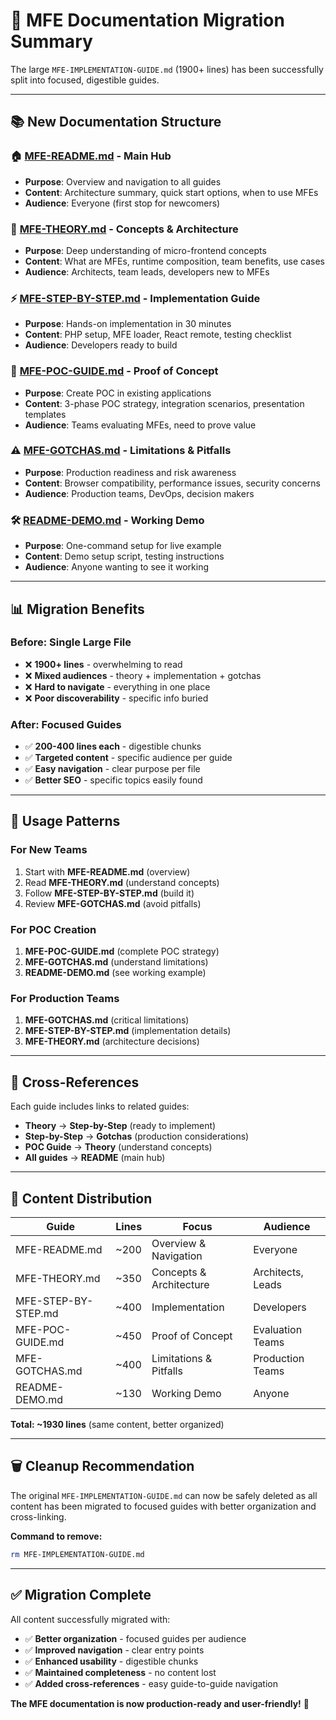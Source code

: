 # 📁 **MFE Documentation Migration Summary**

The large `MFE-IMPLEMENTATION-GUIDE.md` (1900+ lines) has been successfully split into focused, digestible guides.

---

## **📚 New Documentation Structure**

### **🏠 [MFE-README.md](./MFE-README.md)** - Main Hub

- **Purpose**: Overview and navigation to all guides
- **Content**: Architecture summary, quick start options, when to use MFEs
- **Audience**: Everyone (first stop for newcomers)

### **🧠 [MFE-THEORY.md](./MFE-THEORY.md)** - Concepts & Architecture

- **Purpose**: Deep understanding of micro-frontend concepts
- **Content**: What are MFEs, runtime composition, team benefits, use cases
- **Audience**: Architects, team leads, developers new to MFEs

### **⚡ [MFE-STEP-BY-STEP.md](./MFE-STEP-BY-STEP.md)** - Implementation Guide

- **Purpose**: Hands-on implementation in 30 minutes
- **Content**: PHP setup, MFE loader, React remote, testing checklist
- **Audience**: Developers ready to build

### **🎯 [MFE-POC-GUIDE.md](./MFE-POC-GUIDE.md)** - Proof of Concept

- **Purpose**: Create POC in existing applications
- **Content**: 3-phase POC strategy, integration scenarios, presentation templates
- **Audience**: Teams evaluating MFEs, need to prove value

### **⚠️ [MFE-GOTCHAS.md](./MFE-GOTCHAS.md)** - Limitations & Pitfalls

- **Purpose**: Production readiness and risk awareness
- **Content**: Browser compatibility, performance issues, security concerns
- **Audience**: Production teams, DevOps, decision makers

### **🛠️ [README-DEMO.md](./README-DEMO.md)** - Working Demo

- **Purpose**: One-command setup for live example
- **Content**: Demo setup script, testing instructions
- **Audience**: Anyone wanting to see it working

---

## **📊 Migration Benefits**

### **Before: Single Large File**

- ❌ **1900+ lines** - overwhelming to read
- ❌ **Mixed audiences** - theory + implementation + gotchas
- ❌ **Hard to navigate** - everything in one place
- ❌ **Poor discoverability** - specific info buried

### **After: Focused Guides**

- ✅ **200-400 lines each** - digestible chunks
- ✅ **Targeted content** - specific audience per guide
- ✅ **Easy navigation** - clear purpose per file
- ✅ **Better SEO** - specific topics easily found

---

## **🎯 Usage Patterns**

### **For New Teams**

1. Start with **MFE-README.md** (overview)
2. Read **MFE-THEORY.md** (understand concepts)
3. Follow **MFE-STEP-BY-STEP.md** (build it)
4. Review **MFE-GOTCHAS.md** (avoid pitfalls)

### **For POC Creation**

1. **MFE-POC-GUIDE.md** (complete POC strategy)
2. **MFE-GOTCHAS.md** (understand limitations)
3. **README-DEMO.md** (see working example)

### **For Production Teams**

1. **MFE-GOTCHAS.md** (critical limitations)
2. **MFE-STEP-BY-STEP.md** (implementation details)
3. **MFE-THEORY.md** (architecture decisions)

---

## **🔗 Cross-References**

Each guide includes links to related guides:

- **Theory** → **Step-by-Step** (ready to implement)
- **Step-by-Step** → **Gotchas** (production considerations)
- **POC Guide** → **Theory** (understand concepts)
- **All guides** → **README** (main hub)

---

## **📝 Content Distribution**

| Guide               | Lines | Focus                   | Audience          |
| ------------------- | ----- | ----------------------- | ----------------- |
| MFE-README.md       | ~200  | Overview & Navigation   | Everyone          |
| MFE-THEORY.md       | ~350  | Concepts & Architecture | Architects, Leads |
| MFE-STEP-BY-STEP.md | ~400  | Implementation          | Developers        |
| MFE-POC-GUIDE.md    | ~450  | Proof of Concept        | Evaluation Teams  |
| MFE-GOTCHAS.md      | ~400  | Limitations & Pitfalls  | Production Teams  |
| README-DEMO.md      | ~130  | Working Demo            | Anyone            |

**Total: ~1930 lines** (same content, better organized)

---

## **🗑️ Cleanup Recommendation**

The original `MFE-IMPLEMENTATION-GUIDE.md` can now be safely deleted as all content has been migrated to focused guides with better organization and cross-linking.

**Command to remove:**

```bash
rm MFE-IMPLEMENTATION-GUIDE.md
```

---

## **✅ Migration Complete**

All content successfully migrated with:

- ✅ **Better organization** - focused guides per audience
- ✅ **Improved navigation** - clear entry points
- ✅ **Enhanced usability** - digestible chunks
- ✅ **Maintained completeness** - no content lost
- ✅ **Added cross-references** - easy guide-to-guide navigation

**The MFE documentation is now production-ready and user-friendly!** 🚀
